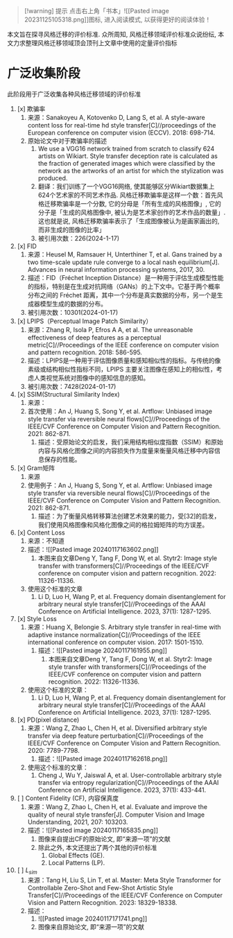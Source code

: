 
>[!warning] 提示
>点击右上角「书本」![[Pasted image 20231125105318.png]]图标, 进入阅读模式, 以获得更好的阅读体验！

本文旨在探寻风格迁移的评价标准. 众所周知, 风格迁移领域评价标准众说纷纭, 本文力求整理风格迁移领域顶会顶刊上文章中使用的定量评价指标

# 广泛收集阶段

此阶段用于广泛收集各种风格迁移领域的评价标准

1. [x] 欺骗率
	1. 来源：Sanakoyeu A, Kotovenko D, Lang S, et al. A style-aware content loss for real-time hd style transfer[C]//proceedings of the European conference on computer vision (ECCV). 2018: 698-714.
	2. 原始论文中对于欺骗率的描述
		1. We use a VGG16 network trained from scratch to classify 624 artists on Wikiart. Style transfer deception rate is calculated as the fraction of generated images which were classified by the network as the artworks of an artist for which the stylization was produced.
		2. 翻译：我们训练了一个VGG16网络, 使其能够区分Wikiart数据集上624个艺术家的不同艺术作品. 风格迁移欺骗率是这样一个数：首先风格迁移欺骗率是一个分数, 它的分母是「所有生成的风格图像」, 它的分子是「生成的风格图像中, 被认为是艺术家创作的艺术作品的数量」. 这也就是说, 风格迁移欺骗率表示了「生成图像被认为是画家画出的, 而非生成的图像的比率」
		3. 被引用次数：226(2024-1-17)
2. [x] FID
	1. 来源：Heusel M, Ramsauer H, Unterthiner T, et al. Gans trained by a two time-scale update rule converge to a local nash equilibrium[J]. Advances in neural information processing systems, 2017, 30.
	2. 描述：FID（Fréchet Inception Distance）是一种用于评估生成模型性能的指标，特别是在生成对抗网络（GANs）的上下文中。它基于两个概率分布之间的 Fréchet 距离，其中一个分布是真实数据的分布，另一个是生成器模型生成的数据的分布。
	3. 被引用次数：10301(2024-01-17)
3. [x] LPIPS（Perceptual Image Patch Similarity）
	1. 来源：Zhang R, Isola P, Efros A A, et al. The unreasonable effectiveness of deep features as a perceptual metric[C]//Proceedings of the IEEE conference on computer vision and pattern recognition. 2018: 586-595.
	2. 描述：LPIPS是一种用于评估图像质量和感知相似性的指标。与传统的像素级或结构相似性指标不同，LPIPS 主要关注图像在感知上的相似性，考虑人类视觉系统对图像中的感知信息的感知。
	3. 被引用次数：7428(2024-01-17)
4. [x] SSIM(Structural Similarity Index)
	1. 来源：
	2. 首次使用：An J, Huang S, Song Y, et al. Artflow: Unbiased image style transfer via reversible neural flows[C]//Proceedings of the IEEE/CVF Conference on Computer Vision and Pattern Recognition. 2021: 862-871.
		1. 描述：受原始论文的启发，我们采用结构相似度指数（SSIM）和原始内容与风格化图像之间的内容损失作为度量来衡量风格迁移中内容信息保存的性能。
5. [x] Gram矩阵
	1. 来源
	2. 使用例子：An J, Huang S, Song Y, et al. Artflow: Unbiased image style transfer via reversible neural flows[C]//Proceedings of the IEEE/CVF Conference on Computer Vision and Pattern Recognition. 2021: 862-871.
		1. 描述：为了衡量风格转移算法创建艺术效果的能力，受[32]的启发，我们使用风格图像和风格化图像之间的格拉姆矩阵的均方误差。
6. [x] Content Loss
	1. 来源：不知道
	2. 描述：![[Pasted image 20240117163602.png]]
		1. 本图来自文章Deng Y, Tang F, Dong W, et al. Stytr2: Image style transfer with transformers[C]//Proceedings of the IEEE/CVF conference on computer vision and pattern recognition. 2022: 11326-11336.
	3. 使用这个标准的文章
		1. Li D, Luo H, Wang P, et al. Frequency domain disentanglement for arbitrary neural style transfer[C]//Proceedings of the AAAI Conference on Artificial Intelligence. 2023, 37(1): 1287-1295.
7. [x] Style Loss
	1. 来源：Huang X, Belongie S. Arbitrary style transfer in real-time with adaptive instance normalization[C]//Proceedings of the IEEE international conference on computer vision. 2017: 1501-1510.
		1. 描述：![[Pasted image 20240117161955.png]]
			1. 本图来自文章Deng Y, Tang F, Dong W, et al. Stytr2: Image style transfer with transformers[C]//Proceedings of the IEEE/CVF conference on computer vision and pattern recognition. 2022: 11326-11336.
	2. 使用这个标准的文章：
		1. Li D, Luo H, Wang P, et al. Frequency domain disentanglement for arbitrary neural style transfer[C]//Proceedings of the AAAI Conference on Artificial Intelligence. 2023, 37(1): 1287-1295.
8. [x] PD(pixel distance)
	1. 来源：Wang Z, Zhao L, Chen H, et al. Diversified arbitrary style transfer via deep feature perturbation[C]//Proceedings of the IEEE/CVF Conference on Computer Vision and Pattern Recognition. 2020: 7789-7798.
		1. 描述：![[Pasted image 20240117162618.png]]
	2. 使用这个标准的文章：
		1. Cheng J, Wu Y, Jaiswal A, et al. User-controllable arbitrary style transfer via entropy regularization[C]//Proceedings of the AAAI Conference on Artificial Intelligence. 2023, 37(1): 433-441.
9. [ ] Content Fidelity (CF), 内容保真度
	1. 来源：Wang Z, Zhao L, Chen H, et al. Evaluate and improve the quality of neural style transfer[J]. Computer Vision and Image Understanding, 2021, 207: 103203.
	2. 描述：![[Pasted image 20240117165835.png]]
		1. 图像来自提出CF的原始论文, 即“来源一项”的文献
		2. 除此之外, 本文还提出了两个其他的评价标准
			1. Global Effects (GE).
			2. Local Patterns (LP).
10. [ ] $L_{sim}$
	1. 来源：Tang H, Liu S, Lin T, et al. Master: Meta Style Transformer for Controllable Zero-Shot and Few-Shot Artistic Style Transfer[C]//Proceedings of the IEEE/CVF Conference on Computer Vision and Pattern Recognition. 2023: 18329-18338.
	2. 描述：
		1. ![[Pasted image 20240117171741.png]]
		2. 图像来自原始论文, 即“来源一项”的文献